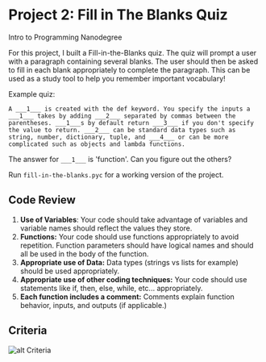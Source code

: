 # Project 2: Fill in The Blanks Quiz
Intro to Programming Nanodegree

For this project, I built a Fill-in-the-Blanks quiz.
The quiz will prompt a user with a paragraph containing several blanks.
The user should then be asked to fill in each blank appropriately to complete the paragraph.
This can be used as a study tool to help you remember important vocabulary!

Example quiz:

    A ___1___ is created with the def keyword. You specify the inputs a ___1___ takes by adding ___2___ separated by commas between the parentheses. ___1___s by default return ___3___ if you don't specify the value to return. ___2___ can be standard data types such as string, number, dictionary, tuple, and ___4___ or can be more complicated such as objects and lambda functions.

The answer for `___1___` is 'function'. Can you figure out the others?

Run `fill-in-the-blanks.pyc` for a working version of the project.

## Code Review
1. **Use of Variables**: Your code should take advantage of variables and variable names should reflect the values they store.
2. **Functions:** Your code should use functions appropriately to avoid repetition. Function parameters should have logical names and should all be used in the body of the function.
3. **Appropriate use of Data:** Data types (strings vs lists for example) should be used appropriately.
4. **Appropriate use of other coding techniques:** Your code should use statements like if, then, else, while, etc... appropriately.
5. **Each function includes a comment:** Comments explain function behavior, inputs, and outputs (if applicable.)

## Criteria
![alt Criteria](http://i.imgur.com/lvqrskl.png)
